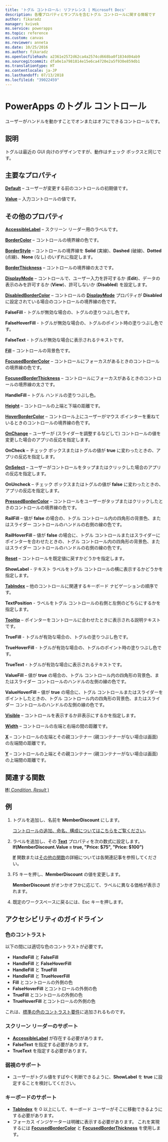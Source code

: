 ```yaml
---
title: 'トグル コントロール: リファレンス | Microsoft Docs'
description: 各種プロパティとサンプルを含むトグル コントロールに関する情報です
author: fikaradz
manager: kvivek
ms.service: powerapps
ms.topic: reference
ms.custom: canvas
ms.reviewer: anneta
ms.date: 10/25/2016
ms.author: fikaradz
ms.openlocfilehash: a2361e2572d62ca4a2574cd668ba0f1834d04ab9
ms.sourcegitcommit: dfa0e1a7981814e15e6ca4720e2a5f930e859db1
ms.translationtype: HT
ms.contentlocale: ja-JP
ms.lasthandoff: 07/13/2018
ms.locfileid: "39022459"
---
```

# <a name="toggle-control-in-powerapps"></a>PowerApps のトグル コントロール
ユーザーがハンドルを動かすことでオンまたはオフにできるコントロールです。

## <a name="description"></a>説明
トグルは最近の GUI 向けのデザインですが、動作はチェック ボックスと同じです。

## <a name="key-properties"></a>主要なプロパティ
**[Default](properties-core.md)** – ユーザーが変更する前のコントロールの初期値です。

**[Value](properties-core.md)** – 入力コントロールの値です。

## <a name="additional-properties"></a>その他のプロパティ
**[AccessibleLabel](properties-accessibility.md)** – スクリーン リーダー用のラベルです。

**[BorderColor](properties-color-border.md)** – コントロールの境界線の色です。

**[BorderStyle](properties-color-border.md)** – コントロールの境界線を **Solid** (実線)、**Dashed** (破線)、**Dotted** (点線)、**None** (なし) のいずれに指定します。

**[BorderThickness](properties-color-border.md)** – コントロールの境界線の太さです。

**[DisplayMode](properties-core.md)** – コントロールで、ユーザー入力を許可するか (**Edit**)、データの表示のみを許可するか (**View**)、許可しないか (**Disabled**) を設定します。

**[DisabledBorderColor](properties-color-border.md)** – コントロールの **[DisplayMode](properties-core.md)** プロパティが **Disabled** に設定されている場合のコントロールの境界線の色です。

**FalseFill** - トグルが無効な場合の、トグルの塗りつぶし色です。

**FalseHoverFill** - トグルが無効な場合の、トグルのポイント時の塗りつぶし色です。

**FalseText** - トグルが無効な場合に表示されるテキストです。

**[Fill](properties-color-border.md)** – コントロールの背景色です。

**[FocusedBorderColor](properties-color-border.md)** – コントロールにフォーカスがあるときのコントロールの境界線の色です。

**[FocusedBorderThickness](properties-color-border.md)** – コントロールにフォーカスがあるときのコントロールの境界線の太さです。

**HandleFill** – トグル ハンドルの塗りつぶし色。

**[Height](properties-size-location.md)** – コントロールの上端と下端の距離です。

**[HoverBorderColor](properties-color-border.md)** – コントロール上にユーザーがマウス ポインターを重ねているときのコントロールの境界線の色です。

**[OnChange](properties-core.md)** – ユーザーが (スライダーを調整するなどして) コントロールの値を変更した場合のアプリの反応を指定します。

**OnCheck** – チェック ボックスまたはトグルの値が **true** に変わったときの、アプリの反応を指定します。

**[OnSelect](properties-core.md)** – ユーザーがコントロールをタップまたはクリックした場合のアプリの反応を指定します。

**OnUncheck** – チェック ボックスまたはトグルの値が **false** に変わったときの、アプリの反応を指定します。

**[PressedBorderColor](properties-color-border.md)** – コントロールをユーザーがタップまたはクリックしたときのコントロールの境界線の色です。

**RailFill** – 値が **false** の場合の、トグル コントロール内の四角形の背景色、またはスライダー コントロールのハンドルの右側の線の色です。

**RailHoverFill** – 値が **false** の場合に、トグル コントロールまたはスライダーにポインターを合わせたときの、トグル コントロール内の四角形の背景色、またはスライダー コントロールのハンドルの右側の線の色です。

**[Reset](properties-core.md)** – コントロールを既定値に戻すかどうかを指定します。

**ShowLabel** - テキスト ラベルをトグル コントロールの横に表示するかどうかを指定します。

**[TabIndex](properties-accessibility.md)** – 他のコントロールに関連するキーボード ナビゲーションの順序です。

**TextPosition** - ラベルをトグル コントロールの右側と左側のどちらにするかを指定します。

**[Tooltip](properties-core.md)** – ポインターをコントロールに合わせたときに表示される説明テキストです。

**TrueFill** - トグルが有効な場合の、トグルの塗りつぶし色です。

**TrueHoverFill** - トグルが有効な場合の、トグルのポイント時の塗りつぶし色です。

**TrueText** - トグルが有効な場合に表示されるテキストです。

**ValueFill** – 値が **true** の場合の、トグル コントロール内の四角形の背景色、またはスライダー コントロールのハンドルの左側の線の色です。

**ValueHoverFill** – 値が **true** の場合に、トグル コントロールまたはスライダーをポイントしたときの、トグル コントロール内の四角形の背景色、またはスライダー コントロールのハンドルの左側の線の色です。

**[Visible](properties-core.md)** – コントロールを表示するか非表示にするかを指定します。

**[Width](properties-size-location.md)** – コントロールの左端と右端の間の距離です。

**[X](properties-size-location.md)** – コントロールの左端とその親コンテナー (親コンテナーがない場合は画面) の左端間の距離です。

**[Y](properties-size-location.md)** – コントロールの上端とその親コンテナー (親コンテナーがない場合は画面) の上端間の距離です。

## <a name="related-functions"></a>関連する関数
[**If**( *Condition*, *Result* )](../functions/function-if.md)

## <a name="example"></a>例
1. トグルを追加し、名前を **MemberDiscount** にします。

    [コントロールの追加、命名、構成についてはこちらをご覧ください](../add-configure-controls.md)。
2. ラベルを追加し、その **[Text](properties-core.md)** プロパティを次の数式に設定します。
   <br>**If(MemberDiscount.Value = true, "Price: $75", "Price: $100")**

    **[If](../functions/function-if.md)** 関数または[その他の関数](../formula-reference.md)の詳細については各関連記事を参照してください。
3. F5 キーを押し、**MemberDiscount** の値を変更します。

    **MemberDiscount** がオンかオフかに応じて、ラベルに異なる価格が表示されます。
4. 既定のワークスペースに戻るには、Esc キーを押します。


## <a name="accessibility-guidelines"></a>アクセシビリティのガイドライン
### <a name="color-contrast"></a>色のコントラスト
以下の間には適切な色のコントラストが必要です。
* **HandleFill** と **FalseFill**
* **HandleFill** と **FalseHoverFill**
* **HandleFill** と **TrueFill**
* **HandleFill** と **TrueHoverFill**
* **Fill** とコントロールの外側の色
* **FalseHoverFill** とコントロールの外側の色
* **TrueFill** とコントロールの外側の色
* **TrueHoverFill** とコントロールの外側の色

これは、[標準の色のコントラスト要件](../accessible-apps-color.md)に追加されるものです。

### <a name="screen-reader-support"></a>スクリーン リーダーのサポート
* **[AccessibleLabel](properties-accessibility.md)** が存在する必要があります。
* **FalseText** を指定する必要があります。
* **TrueText** を指定する必要があります。

### <a name="low-vision-support"></a>弱視のサポート
* ユーザーがトグル値をすばやく判断できるように、**ShowLabel** を **true** に設定することを検討してください。

### <a name="keyboard-support"></a>キーボードのサポート
* **[TabIndex](properties-accessibility.md)** を 0 以上にして、キーボード ユーザーがそこに移動できるようにする必要があります。
* フォーカス インジケーターは明確に表示する必要があります。 これを実現するには **[FocusedBorderColor](properties-color-border.md)** と **[FocusedBorderThickness](properties-color-border.md)** を使用します。
